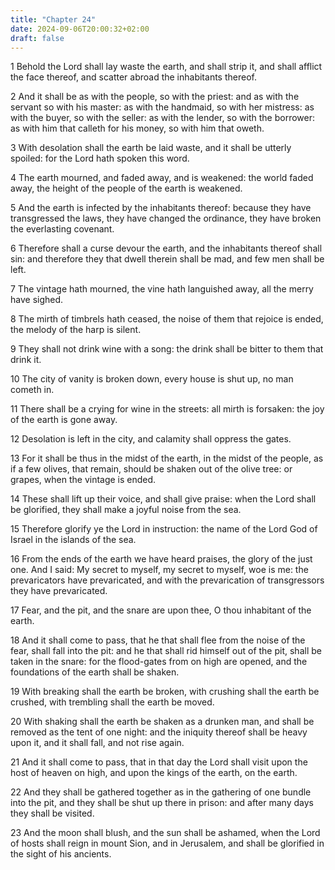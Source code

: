 ```yaml
---
title: "Chapter 24"
date: 2024-09-06T20:00:32+02:00
draft: false
---
```



1 Behold the Lord shall lay waste the earth, and shall strip it, and shall afflict the face thereof, and scatter abroad the inhabitants thereof.

2 And it shall be as with the people, so with the priest: and as with the servant so with his master: as with the handmaid, so with her mistress: as with the buyer, so with the seller: as with the lender, so with the borrower: as with him that calleth for his money, so with him that oweth.

3 With desolation shall the earth be laid waste, and it shall be utterly spoiled: for the Lord hath spoken this word.

4 The earth mourned, and faded away, and is weakened: the world faded away, the height of the people of the earth is weakened.

5 And the earth is infected by the inhabitants thereof: because they have transgressed the laws, they have changed the ordinance, they have broken the everlasting covenant.

6 Therefore shall a curse devour the earth, and the inhabitants thereof shall sin: and therefore they that dwell therein shall be mad, and few men shall be left.

7 The vintage hath mourned, the vine hath languished away, all the merry have sighed.

8 The mirth of timbrels hath ceased, the noise of them that rejoice is ended, the melody of the harp is silent.

9 They shall not drink wine with a song: the drink shall be bitter to them that drink it.

10 The city of vanity is broken down, every house is shut up, no man cometh in.

11 There shall be a crying for wine in the streets: all mirth is forsaken: the joy of the earth is gone away.

12 Desolation is left in the city, and calamity shall oppress the gates.

13 For it shall be thus in the midst of the earth, in the midst of the people, as if a few olives, that remain, should be shaken out of the olive tree: or grapes, when the vintage is ended.

14 These shall lift up their voice, and shall give praise: when the Lord shall be glorified, they shall make a joyful noise from the sea.

15 Therefore glorify ye the Lord in instruction: the name of the Lord God of Israel in the islands of the sea.

16 From the ends of the earth we have heard praises, the glory of the just one. And I said: My secret to myself, my secret to myself, woe is me: the prevaricators have prevaricated, and with the prevarication of transgressors they have prevaricated.

17 Fear, and the pit, and the snare are upon thee, O thou inhabitant of the earth.

18 And it shall come to pass, that he that shall flee from the noise of the fear, shall fall into the pit: and he that shall rid himself out of the pit, shall be taken in the snare: for the flood-gates from on high are opened, and the foundations of the earth shall be shaken.

19 With breaking shall the earth be broken, with crushing shall the earth be crushed, with trembling shall the earth be moved.

20 With shaking shall the earth be shaken as a drunken man, and shall be removed as the tent of one night: and the iniquity thereof shall be heavy upon it, and it shall fall, and not rise again.

21 And it shall come to pass, that in that day the Lord shall visit upon the host of heaven on high, and upon the kings of the earth, on the earth.

22 And they shall be gathered together as in the gathering of one bundle into the pit, and they shall be shut up there in prison: and after many days they shall be visited.

23 And the moon shall blush, and the sun shall be ashamed, when the Lord of hosts shall reign in mount Sion, and in Jerusalem, and shall be glorified in the sight of his ancients.

